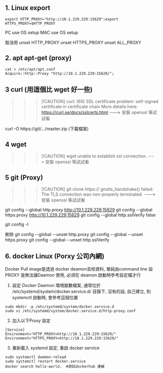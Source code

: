 ## 1. Linux export 

```
export HTTP_PROXY="http://10.1.229.229:15629";export HTTPS_PROXY=$HTTP_PROXY
```

PC use OS setup
MAC use OS setup

取消用
unset HTTP_PROXY
unset HTTPS_PROXY
unset ALL_PROXY


## 2. apt apt-get (proxy)

```
cat > /etc/apt/apt.conf
Acquire::http::Proxy "http://10.1.229.229:15629/";
```

## 3 curl (用這個比 wget 好一些)
>>> [!CAUTION] curl: (60) SSL certificate problem: self-signed certificate in certificate chain
More details here: https://curl.se/docs/sslcerts.html
---> 安裝 openssl 等試試看


curl -O https://git/.../master.zip  (下載檔案)

## 4 wget
>>>[!CAUTION] wget unable to establish ssl connection.
---> 安裝 openssl 等試試看


## 5 git (Proxy) 
>>> [!CAUTION] git clone https:// gnutls_handshake() failed: The TLS connection was non-properly terminated.
---> 安裝 openssl 等試試看


git config --global http.proxy http://10.1.229.229:15629
git config --global https.proxy http://10.1.229.229:15629
git config --global http.sslVerify false

git config -l

刪除
git config --global --unset http.proxy
git config --global --unset https.proxy
git config --global --unset http.sslVerify


## 6. docker Linux (Porxy 公司內網) 
Docker Pull image是透過 docker deamon去啦資料, 單純由command line 設PROXY 是無法讓Daemon 使用, 必須在 deamon 啟動時參考設定檔才行
1. 設定 Docker Daemon 環境變數檔案, 通常位於 /etc/systemd/system/docker.service.d/ 目錄下, 沒有的話, 自己建立, 則systemctl 啟動時, 會參考這個位置
```
sudo mkdir -p /etc/systemd/system/docker.service.d
sudo vi /etc/systemd/system/docker.service.d/http-proxy.conf
```
2. 加入以下Proxy 設定
```
[Service]
Environment="HTTP_PROXY=http://10.1.229.229:15629/"
Environment="HTTPS_PROXY=http://10.1.229.229:15629/"
```
3. 重新載入 systemd 設定, 重啟 docker service
```
sudo systemctl daemon-reload
sudo systemctl restart docker.service
docker search hello-world.  #測試dockerhub 連線
```



